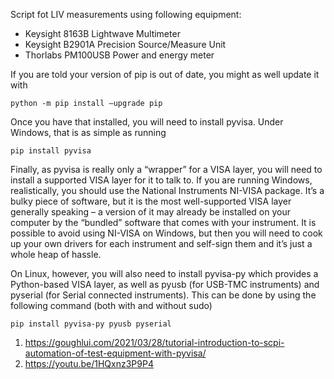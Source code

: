 Script fot LIV measurements using following equipment:
- Keysight 8163B Lightwave Multimeter
- Keysight B2901A Precision Source/Measure Unit
- Thorlabs PM100USB Power and energy meter

If you are told your version of pip is out of date, you might as well update it with

    python -m pip install –upgrade pip

Once you have that installed, you will need to install pyvisa. Under Windows, that is as simple as running

    pip install pyvisa

Finally, as pyvisa is really only a “wrapper” for a VISA layer, you will need to install a supported VISA layer for it to talk to. If you are running Windows, realistically, you should use the National Instruments NI-VISA package. It’s a bulky piece of software, but it is the most well-supported VISA layer generally speaking – a version of it may already be installed on your computer by the “bundled” software that comes with your instrument. It is possible to avoid using NI-VISA on Windows, but then you will need to cook up your own drivers for each instrument and self-sign them and it’s just a whole heap of hassle.

On Linux, however, you will also need to install pyvisa-py which provides a Python-based VISA layer, as well as pyusb (for USB-TMC instruments) and pyserial (for Serial connected instruments). This can be done by using the following command (both with and without sudo)

    pip install pyvisa-py pyusb pyserial

1. https://goughlui.com/2021/03/28/tutorial-introduction-to-scpi-automation-of-test-equipment-with-pyvisa/
2. https://youtu.be/1HQxnz3P9P4
